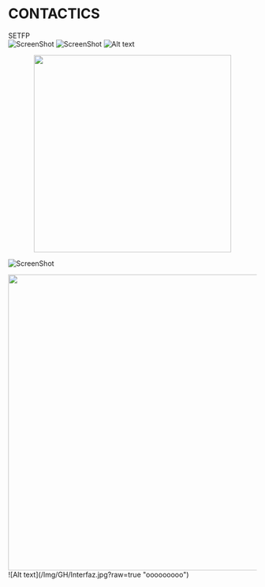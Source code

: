 # CONTACTICS
SETFP <br/>
![ScreenShot](https://raw.githubusercontent.com/HugoAr10/CONTACTICS/master/Assets/Img/GH/Interfaz.jpg)
![ScreenShot](GH/Interfaz.jpg)
![Alt text](/Img/GH/Interfaz.jpg?raw=true "Optional Title") 
<div align="center">
    <img src="/Img/GH/Interfaz.jpg" width="400px"</img> 
</div>

![ScreenShot](/Img/GH/Interfaz.jpg)

<img src="https://raw.githubusercontent.com/HugoAr10/CONTACTICS/main/Assets/Img/GH/Interfaz.jpg" width="600px"/>
![Alt text](/Img/GH/Interfaz.jpg?raw=true "ooooooooo")
